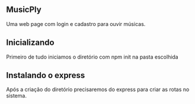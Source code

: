 <h2>MusicPly</h2>
Uma web page com login e cadastro para ouvir músicas.
<h2>Inicializando</h2>
Primeiro de tudo iniciamos o diretório com npm init na pasta escolhida
<h2>Instalando o express</h2>
Após a criação do diretório precisaremos do express para criar as rotas no sistema.